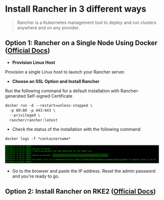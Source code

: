 <!--<img src="https://ranchermanager.docs.rancher.com/img/rancher-logo-horiz-color.svg" width="150" height="150">-->

# Install Rancher in 3 different ways
> Rancher is a Kubernetes management tool to deploy and run clusters anywhere and on any provider.

## Option 1: Rancher on a Single Node Using Docker ([Official Docs](https://ranchermanager.docs.rancher.com/getting-started/installation-and-upgrade/other-installation-methods/rancher-on-a-single-node-with-docker))
- **Provision Linux Host**

Provision a single Linux host to launch your Rancher server.
- **Choose an SSL Option and Install Rancher**

Run the following command for a default installation with Rancher-generated Self-signed Certificate
```
docker run -d --restart=unless-stopped \
  -p 80:80 -p 443:443 \
  --privileged \
  rancher/rancher:latest
```
- Check the status of the installation with the following command: 

```
docker logs -f *containername*
```

![image](./screenshots/image.png)

- Go to the browser and paste the IP address. Reset the admin password and you're ready to go. 

## Option 2: Install Rancher on RKE2 ([Official Docs](https://ranchermanager.docs.rancher.com/getting-started/installation-and-upgrade/other-installation-methods/rancher-on-a-single-node-with-docker))